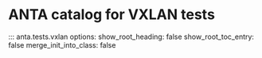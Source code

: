 <!--
  ~ Copyright (c) 2023-2024 Arista Networks, Inc.
  ~ Use of this source code is governed by the Apache License 2.0
  ~ that can be found in the LICENSE file.
  -->

# ANTA catalog for VXLAN tests

::: anta.tests.vxlan
    options:
      show_root_heading: false
      show_root_toc_entry: false
      merge_init_into_class: false

